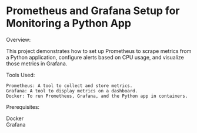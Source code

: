# Prometheus and Grafana Setup for Monitoring a Python App


Overview:

This project demonstrates how to set up Prometheus to scrape metrics from a Python application, configure alerts based on CPU usage, and visualize those metrics in Grafana. 


Tools Used:

    Prometheus: A tool to collect and store metrics.
    Grafana: A tool to display metrics on a dashboard.
    Docker: To run Prometheus, Grafana, and the Python app in containers.

Prerequisites:

Docker  
Grafana 

